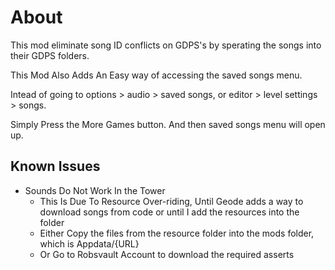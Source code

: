 # About
This mod eliminate song ID conflicts on GDPS's by sperating the songs into their GDPS folders.

This Mod Also Adds An Easy way of accessing the saved songs menu.

Intead of going to options > audio > saved songs, or editor > level settings > songs.

Simply Press the More Games button. And then saved songs menu will open up.

## Known Issues
- Sounds Do Not Work In the Tower
    - This Is Due To Resource Over-riding, Until Geode adds a way to download songs from code or until I add the resources into the folder
    - Either Copy the files from the resource folder into the mods folder, which is Appdata/{URL}
    - Or Go to Robsvault Account to download the required asserts
